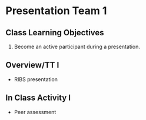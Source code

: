 # Presentation Team 1

## Class Learning Objectives

1. Become an active participant during a presentation.

## Overview/TT I

  - RIBS presentation

## In Class Activity I

  - Peer assessment
